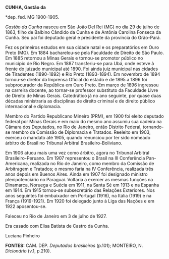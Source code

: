 **CUNHA, Gastão da**

\*dep. fed. MG 1900-1905.

*Gastão da Cunha* nasceu em São João Del Rei (MG) no dia 29 de julho de
1863, filho de Balbino Cândido da Cunha e de Antônia Carolina Fonseca da
Cunha. Seu pai foi deputado geral e presidente da província do
Grão-Pará.

Fez os primeiros estudos em sua cidade natal e os preparatórios em Ouro
Preto (MG). Em 1884 bacharelou-se pela Faculdade de Direito de São
Paulo. Em 1885 retornou a Minas Gerais e tornou-se promotor público no
município de Rio Negro. Em 1887 transferiu-se para Ubá, onde esteve à
frente do juizado municipal até 1890. Foi ainda juiz municipal nas
cidades de Tiradentes (1890-1892) e Rio Preto (1893-1894). Em novembro
de 1894 tornou-se diretor da Imprensa Oficial do estado e de 1895 a 1896
foi subprocurador da República em Ouro Preto. Em março de 1896 ingressou
na carreira docente, ao tornar-se professor substituto da Faculdade
Livre de Direito de Minas Gerais. Catedrático já no ano seguinte, por
quase duas décadas ministraria as disciplinas de direito criminal e de
direito público internacional e diplomacia.

Membro do Partido Republicano Mineiro (PRM), em 1900 foi eleito deputado
federal por Minas Gerais e em maio do mesmo ano assumiu sua cadeira na
Câmara dos Deputados, no Rio de Janeiro, então Distrito Federal,
tornando-se membro da Comissão de Diplomacia e Tratados. Reeleito em
1903, exerceu o mandato até 1905, quando renunciou por ter sido nomeado
árbitro do Brasil no Tribunal Arbitral Brasileiro-Boliviano.

Em 1906 atuou mais uma vez como árbitro, agora no Tribunal Arbitral
Brasileiro-Peruano. Em 1907 representou o Brasil na III Conferência
Pan-Americana, realizada no Rio de Janeiro, como membro da Comissão de
Arbitragem e Tratados; o mesmo faria na IV Conferência, realizada três
anos depois em Buenos Aires. Ainda em 1907 foi designado ministro
plenipotenciário no Paraguai. Voltaria a exercer as mesmas funções na
Dinamarca, Noruega e Suécia em 1911, na Santa Sé em 1913 e na Espanha em
1914. Em 1915 tornou-se subsecretário das Relações Exteriores. Nos anos
seguintes foi embaixador em Portugal (1916), na Itália (1919) e na
França (1919-1921). Em 1920 foi delegado junto à Liga das Nações e em
1922 aposentou-se.

Faleceu no Rio de Janeiro em 3 de julho de 1927.

Era casado com Elisa Batista de Castro da Cunha.

Luciana Pinheiro

**FONTES:** CAM. DEP. *Deputados brasileiros* (p.101); MONTEIRO, N.
*Dicionário* (v.1, p.210).
